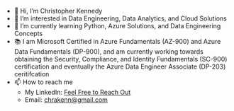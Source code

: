 - 👋 Hi, I’m Christopher Kennedy
- 👀 I’m interested in Data Engineering, Data Analytics, and Cloud Solutions
- 🌱 I’m currently learning Python, Azure Solutions, and Data Engineering Concepts
- 📚 I am Microsoft Certified in Azure Fundamentals (AZ-900) and Azure Data Fundamentals (DP-900), and am currently working towards obtaining the Security, Compliance, and Identity Fundamentals (SC-900) certification and eventually the Azure Data Engineer Associate (DP-203) ceritifcation 
- 📫 How to reach me
  - My LinkedIn: [Feel Free to Reach Out](https://www.linkedin.com/in/christopher-akennedy/)
  - Email: chrakenn@gmail.com

<!---
chriskenndy/chriskenndy is a ✨ special ✨ repository because its `README.md` (this file) appears on your GitHub profile.
You can click the Preview link to take a look at your changes.
--->
